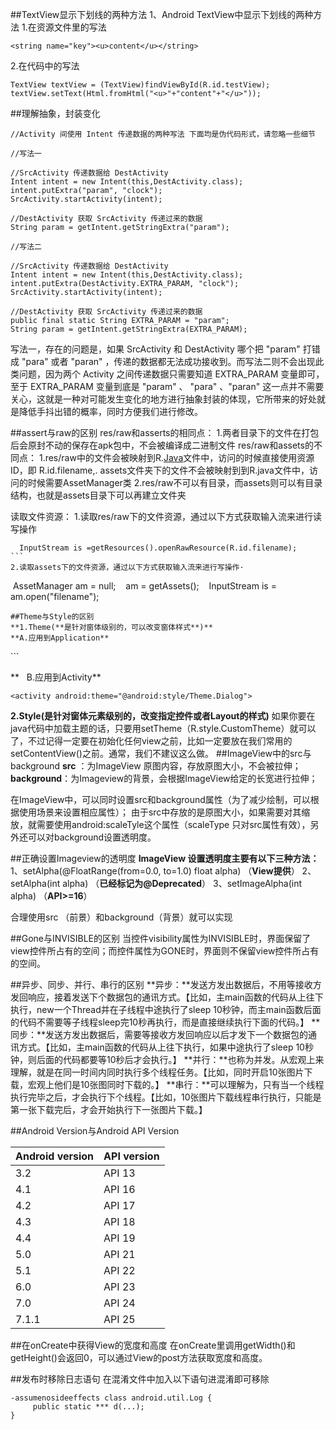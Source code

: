 ##TextView显示下划线的两种方法
1、Android TextView中显示下划线的两种方法
1.在资源文件里的写法
```
<string name="key"><u>content</u></string>
```
2.在代码中的写法
```
TextView textView = (TextView)findViewById(R.id.testView);   
textView.setText(Html.fromHtml("<u>"+"content"+"</u>"));  
```
##理解抽象，封装变化
```
//Activity 间使用 Intent 传递数据的两种写法 下面均是伪代码形式，请忽略一些细节

//写法一

//SrcActivity 传递数据给 DestActivity
Intent intent = new Intent(this,DestActivity.class);
intent.putExtra("param", "clock");
SrcActivity.startActivity(intent);

//DestActivity 获取 SrcActivity 传递过来的数据
String param = getIntent.getStringExtra("param");

//写法二

//SrcActivity 传递数据给 DestActivity
Intent intent = new Intent(this,DestActivity.class);
intent.putExtra(DestActivity.EXTRA_PARAM, "clock");
SrcActivity.startActivity(intent);

//DestActivity 获取 SrcActivity 传递过来的数据
public final static String EXTRA_PARAM = "param";
String param = getIntent.getStringExtra(EXTRA_PARAM);
```
写法一，存在的问题是，如果 SrcActivity 和 DestActivity 哪个把 "param" 打错成 "para" 或者 "paran" ，传递的数据都无法成功接收到。而写法二则不会出现此类问题，因为两个 Activity 之间传递数据只需要知道 EXTRA_PARAM 变量即可，至于 EXTRA_PARAM 变量到底是 "param" 、 "para" 、"paran" 这一点并不需要关心，这就是一种对可能发生变化的地方进行抽象封装的体现，它所带来的好处就是降低手抖出错的概率，同时方便我们进行修改。

##assert与raw的区别
res/raw和asserts的相同点：
1.两者目录下的文件在打包后会原封不动的保存在apk包中，不会被编译成二进制文件
res/raw和assets的不同点：
1.res/raw中的文件会被映射到R.[Java](http://lib.csdn.net/base/javaee)文件中，访问的时候直接使用资源ID，即
R.id.filename,.
assets文件夹下的文件不会被映射到到R.java文件中，访问的时候需要AssetManager类
2.res/raw不可以有目录，而assets则可以有目录结构，也就是assets目录下可以再建立文件夹

读取文件资源：
1.读取res/raw下的文件资源，通过以下方式获取输入流来进行读写操作
```
  InputStream is =getResources().openRawResource(R.id.filename);
```  
2.读取assets下的文件资源，通过以下方式获取输入流来进行写操作·       
```
 AssetManager am = null;  
 am = getAssets();  
 InputStream is = am.open("filename");  
```
##Theme与Style的区别
**1.Theme(**是针对窗体级别的，可以改变窗体样式**)**
**A.应用到Application**
```
<application android:theme="@style/CustomTheme">
```

**   B.应用到Activity**
```
<activity android:theme="@android:style/Theme.Dialog">
```

**2.Style(是针对窗体元素级别的，改变指定控件或者Layout的样式)**
如果你要在java代码中加载主题的话，只要用setTheme（R.style.CustomTheme）就可以了，不过记得一定要在初始化任何view之前，比如一定要放在我们常用的setContentView()之前。通常，我们不建议这么做。
##ImageView中的src与background
**src** ：为ImageView 原图内容，存放原图大小，不会被拉伸；
**background**：为Imageview的背景，会根据ImageView给定的长宽进行拉伸；

在ImageView中，可以同时设置src和background属性（为了减少绘制，可以根据使用场景来设置相应属性）； 由于src中存放的是原图大小，如果需要对其缩放，就需要使用android:scaleTyle这个属性（scaleType 只对src属性有效），另外还可以对background设置透明度。

##正确设置Imageview的透明度
**ImageView 设置透明度主要有以下三种方法：**
1、setAlpha(@FloatRange(from=0.0, to=1.0) float alpha) （**View提供**）
2、setAlpha(int alpha) （**已经标记为@Deprecated**）
3、setImageAlpha(int alpha) （**API>=16**）

合理使用src （前景）和background（背景）就可以实现

##Gone与INVISIBLE的区别
当控件visibility属性为INVISIBLE时，界面保留了view控件所占有的空间；而控件属性为GONE时，界面则不保留view控件所占有的空间。

##异步、同步、并行、串行的区别
**异步：**发送方发出数据后，不用等接收方发回响应，接着发送下个数据包的通讯方式。【比如，主main函数的代码从上往下执行，new一个Thread并在子线程中途执行了sleep 10秒钟，而主main函数后面的代码不需要等子线程sleep完10秒再执行，而是直接继续执行下面的代码。】
**同步：**发送方发出数据后，需要等接收方发回响应以后才发下一个数据包的通讯方式。【比如，主main函数的代码从上往下执行，如果中途执行了sleep 10秒钟，则后面的代码都要等10秒后才会执行。】
**并行：**也称为并发。从宏观上来理解，就是在同一时间内同时执行多个线程任务。【比如，同时开启10张图片下载，宏观上他们是10张图同时下载的。】
**串行：**可以理解为，只有当一个线程执行完毕之后，才会执行下个线程。【比如，10张图片下载线程串行执行，只能是第一张下载完后，才会开始执行下一张图片下载。】

##Android Version与Android API Version


Android version | API version 
----------------|-------------
3.2   | API 13 
4.1   | API 16 
4.2   | API 17 
4.3   | API 18 
4.4   | API 19 
5.0   | API 21  
5.1   | API 22 
6.0   | API 23 
7.0   | API 24  
7.1.1 | API 25

##在onCreate中获得View的宽度和高度
在onCreate里调用getWidth()和getHeight()会返回0，可以通过View的post方法获取宽度和高度。

##发布时移除日志语句
在混淆文件中加入以下语句进混淆即可移除
```
-assumenosideeffects class android.util.Log { 
     public static *** d(...);
}
```

